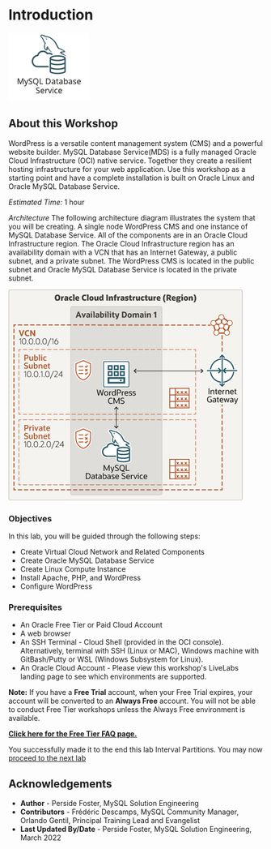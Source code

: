 # Introduction
![INTRO](./images/00-mds-image.png " ") 


## About this Workshop

WordPress is a versatile content management system (CMS) and a powerful website builder. MySQL Database Service(MDS) is a fully managed Oracle Cloud Infrastructure (OCI) native service. Together they create a resilient hosting infrastructure for your web application. Use this workshop as a starting point and have a complete installation is built on Oracle Linux and Oracle MySQL Database Service. 


_Estimated Time:_ 1 hour

*Architecture*
The following architecture diagram illustrates the system that you will be creating. A single node WordPress CMS and one instance of MySQL Database Service. All of the  components are in an Oracle Cloud Infrastructure region. The Oracle Cloud Infrastructure region has an availability domain with a VCN that has an Internet Gateway, a public subnet, and a private subnet. The WordPress CMS is located in the public subnet and Oracle MySQL Database Service is located in the private subnet.

  ![INTRO](./images/oci-wordpress-mds-std.png " ") 


### Objectives

In this lab, you will be guided through the following steps:

- Create Virtual Cloud Network and Related Components
- Create Oracle MySQL Database Service
- Create Linux Compute Instance 
- Install Apache, PHP, and WordPress
- Configure WordPress 


### Prerequisites
* An Oracle Free Tier or Paid Cloud Account
* A web browser
* An SSH Terminal - Cloud Shell (provided in the OCI console). 
  Alternatively, terminal with SSH (Linux or MAC), Windows machine with GitBash/Putty or WSL (Windows Subsystem for Linux).
* An Oracle Cloud Account - Please view this workshop's LiveLabs landing page to see which environments are supported.

**Note:** If you have a **Free Trial** account, when your Free Trial expires, your account will be converted to an **Always Free** account. You will not be able to conduct Free Tier workshops unless the Always Free environment is available.

**[Click here for the Free Tier FAQ page.](https://www.oracle.com/cloud/free/faq.html)**

You successfully made it to the end this lab Interval Partitions. You may now [proceed to the next lab](#next)

## Acknowledgements
* **Author** - Perside Foster, MySQL Solution Engineering 
* **Contributors** - Frédéric Descamps, MySQL Community Manager, Orlando Gentil, Principal Training Lead and Evangelist
* **Last Updated By/Date** - Perside Foster, MySQL Solution Engineering, March 2022